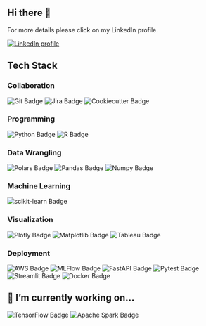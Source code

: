 ## Hi there 👋

For more details please click on my LinkedIn profile.
<div>
  <a href="https://www.linkedin.com/in/nckmavromatis/"><img alt="LinkedIn profile" src="https://img.shields.io/badge/LinkedIn-0A66C2?logo=linkedin&logoColor=fff&style=flat"></a>
</div>

<!--
roadmaps.sh progress

Also, follow my progress

<a href="https://roadmap.sh"><img src="https://roadmap.sh/card/wide/66f2dc03c45e253cb013b4bd?variant=light&roadmaps=ai-data-scientist%2Cmlops" alt="roadmap.sh"/></a>
 -->

## Tech Stack
### Collaboration
![Git Badge](https://img.shields.io/badge/Git-F05032?logo=git&logoColor=fff&style=flat)
![Jira Badge](https://img.shields.io/badge/Jira-0052CC?logo=jira&logoColor=fff&style=flat)
![Cookiecutter Badge](https://img.shields.io/badge/Cookiecutter-D4AA00?logo=cookiecutter&logoColor=fff&style=flat)

### Programming 
![Python Badge](https://img.shields.io/badge/Python-3776AB?logo=python&logoColor=fff&style=flat)
![R Badge](https://img.shields.io/badge/R-276DC3?logo=r&logoColor=fff&style=flat)

### Data Wrangling
![Polars Badge](https://img.shields.io/badge/Polars-CD792C?logo=polars&logoColor=fff&style=flat)
![Pandas Badge](https://img.shields.io/badge/pandas-150458?logo=pandas&logoColor=fff&style=flat)
![Numpy Badge](https://img.shields.io/badge/NumPy-013243?logo=numpy&logoColor=fff&style=flat)
  
### Machine Learning
![scikit-learn Badge](https://img.shields.io/badge/scikit--learn-F7931E?logo=scikitlearn&logoColor=fff&style=flat)

### Visualization
![Plotly Badge](https://img.shields.io/badge/Plotly-3F4F75?logo=plotly&logoColor=fff&style=flat)
![Matplotlib Badge](https://img.shields.io/badge/Matplotlib-%23ffffff.svg?style=style-flat&logo=Matplotlib&logoColor=black)
![Tableau Badge](https://img.shields.io/badge/Tableau-E97627?logo=tableau&logoColor=fff&style=flat)

### Deployment
![AWS Badge](https://img.shields.io/badge/Amazon%20Web%20Services-232F3E?logo=amazonwebservices&logoColor=fff&style=flat)
![MLFlow Badge](https://img.shields.io/badge/MLflow-0194E2?logo=mlflow&logoColor=fff&style=flat)
![FastAPI Badge](https://img.shields.io/badge/FastAPI-009688?logo=fastapi&logoColor=fff&style=flat)
![Pytest Badge](https://img.shields.io/badge/Pytest-0A9EDC?logo=pytest&logoColor=fff&style=flat)
![Streamlit Badge](https://img.shields.io/badge/Streamlit-FF4B4B?logo=streamlit&logoColor=fff&style=flat)
![Docker Badge](https://img.shields.io/badge/Docker-2496ED?logo=docker&logoColor=fff&style=flat)

## 🌱 I’m currently working on...

![TensorFlow Badge](https://img.shields.io/badge/TensorFlow-FF6F00?logo=tensorflow&logoColor=fff&style=flat)
![Apache Spark Badge](https://img.shields.io/badge/Apache%20Spark-E25A1C?logo=apachespark&logoColor=fff&style=flat)

<!--
**nikolaos-mavromatis/nikolaos-mavromatis** is a ✨ _special_ ✨ repository because its `README.md` (this file) appears on your GitHub profile.

Here are some ideas to get you started:

- 🔭 I’m currently working on ...
- 🌱 I’m currently learning...
- 👯 I’m looking to collaborate on ...
- 🤔 I’m looking for help with ...
- 💬 Ask me about ...
- 📫 How to reach me: ...
- 😄 Pronouns: ...
- ⚡ Fun fact: ...
-->
